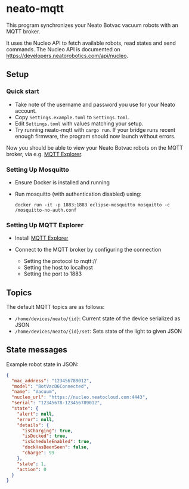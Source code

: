 # neato-mqtt

This program synchronizes your Neato Botvac vacuum robots with an MQTT broker.

It uses the Nucleo API to fetch available robots, read states and send commands. 
The Nucleo API is documented on https://developers.neatorobotics.com/api/nucleo.

## Setup


### Quick start

- Take note of the username and password you use for your Neato account.
- Copy `Settings.example.toml` to `Settings.toml`.
- Edit `Settings.toml` with values matching your setup.
- Try running neato-mqtt with `cargo run`. If your bridge runs recent enough firmware, the program should now launch without errors.

Now you should be able to view your Neato Botvac robots on the MQTT broker, via e.g. [MQTT Explorer](http://mqtt-explorer.com/).

### Setting Up Mosquitto 

- Ensure Docker is installed and running

- Run mosquitto (with authentication disabled) using:

  ```
  docker run -it -p 1883:1883 eclipse-mosquitto mosquitto -c /mosquitto-no-auth.conf
  ```

### Setting Up MQTT Explorer

- Install [MQTT Explorer](http://mqtt-explorer.com/)

- Connect to the MQTT broker by configuring the connection

  - Setting the protocol to mqtt://
  - Setting the host to localhost
  - Setting the port to 1883

## Topics

The default MQTT topics are as follows:

- `/home/devices/neato/{id}`: Current state of the device serialized as JSON
- `/home/devices/neato/{id}/set`: Sets state of the light to given JSON

## State messages

Example robot state in JSON:

```json
{
  "mac_address": "123456789012",
  "model": "BotVacD6Connected",
  "name": "Vacuum",
  "nucleo_url": "https://nucleo.neatocloud.com:4443",
  "serial": "12345678-123456789012",
  "state": {
    "alert": null,
    "error": null,
    "details": {
      "isCharging": true,
      "isDocked": true,
      "isScheduleEnabled": true,
      "dockHasBeenSeen": false,
      "charge": 99
    },
    "state": 1,
    "action": 0
  }
}
```
